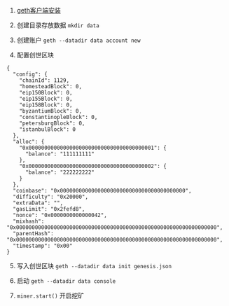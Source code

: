 
1. [geth客户端安装](https://geth.ethereum.org/docs/install-and-build/installing-geth)

2. 创建目录存放数据 `mkdir data`

3. 创建账户 `geth --datadir data account new`

4. 配置创世区块
```
{
  "config": {
    "chainId": 1129,
    "homesteadBlock": 0,
    "eip150Block": 0,
    "eip155Block": 0,
    "eip158Block": 0,
    "byzantiumBlock": 0,
    "constantinopleBlock": 0,
    "petersburgBlock": 0,
    "istanbulBlock": 0
  },
  "alloc": {
    "0x0000000000000000000000000000000000000001": {
      "balance": "111111111"
    },
    "0x0000000000000000000000000000000000000002": {
      "balance": "222222222"
    }
  },
  "coinbase": "0x0000000000000000000000000000000000000000",
  "difficulty": "0x20000",
  "extraData": "",
  "gasLimit": "0x2fefd8",
  "nonce": "0x0000000000000042",
  "mixhash": "0x0000000000000000000000000000000000000000000000000000000000000000",
  "parentHash": "0x0000000000000000000000000000000000000000000000000000000000000000",
  "timestamp": "0x00"
}
```
5. 写入创世区块
`geth --datadir data init genesis.json`

6.  启动 `geth --datadir data console`

7. `miner.start()` 开启挖矿
